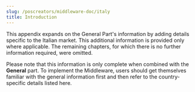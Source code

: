 ```yaml
---
slug: /poscreators/middleware-doc/italy
title: Introduction
---
```


This appendix expands on the General Part's information by adding details specific to the Italian market. This additional information is provided only where applicable. The remaining chapters, for which there is no further information required, were omitted.

<div class="alert alert--warning" role="alert">Please note that this information is only complete when combined with the <b>General</b> part. To implement the Middleware, users should get themselves familiar with the general information first and then refer to the country-specific details listed here.</div>
